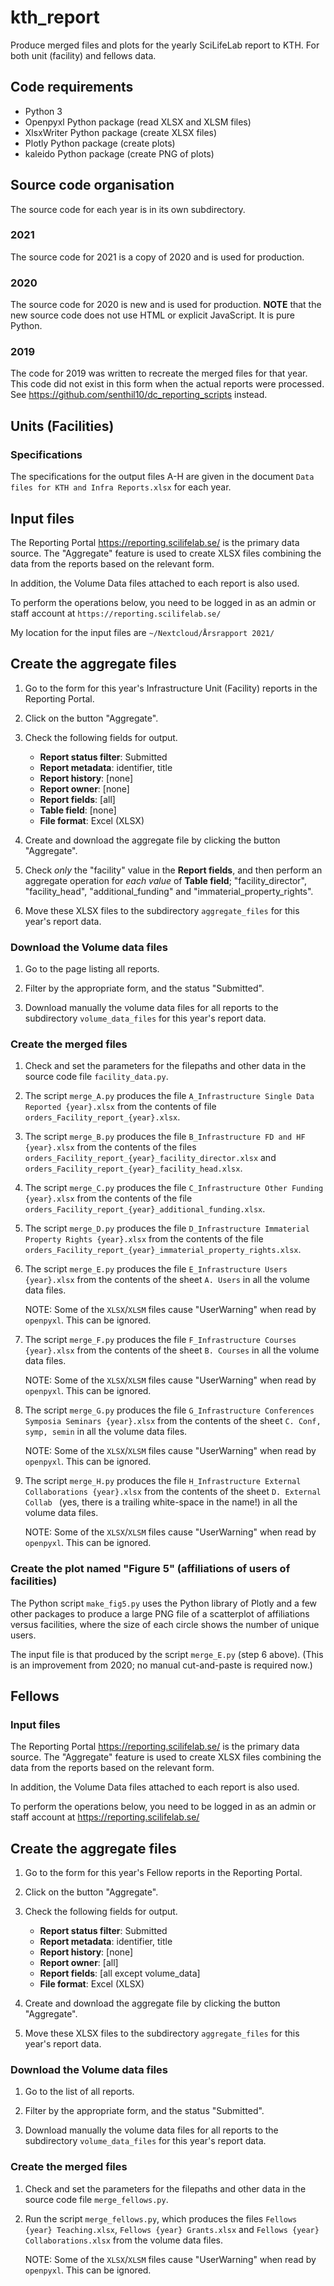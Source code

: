 # kth_report

Produce merged files and plots for the yearly SciLifeLab report to KTH.
For both unit (facility) and fellows data.


## Code requirements

- Python 3
- Openpyxl Python package (read XLSX and XLSM files)
- XlsxWriter Python package (create XLSX files)
- Plotly Python package (create plots)
- kaleido Python package (create PNG of plots)


## Source code organisation

The source code for each year is in its own subdirectory.

### 2021

The source code for 2021 is a copy of 2020 and is used for production.

### 2020

The source code for 2020 is new and is used for production.
**NOTE** that the new source code does not use HTML or explicit
JavaScript. It is pure Python.

### 2019

The code for 2019 was written to recreate the merged files for that year.
This code did not exist in this form when the actual reports were processed.
See https://github.com/senthil10/dc_reporting_scripts instead.


## Units (Facilities)

### Specifications

The specifications for the output files A-H are given in the document
`Data files for KTH and Infra Reports.xlsx` for each year.


## Input files

The Reporting Portal https://reporting.scilifelab.se/ is the primary
data source. The "Aggregate" feature is used to create XLSX files
combining the data from the reports based on the relevant form.

In addition, the Volume Data files attached to each report is also used.

To perform the operations below, you need to be logged in as an admin
or staff account at `https://reporting.scilifelab.se/`

My location for the input files are `~/Nextcloud/Årsrapport 2021/`

## Create the aggregate files

1. Go to the form for this year's Infrastructure Unit (Facility)
   reports in the Reporting Portal.

2. Click on the button "Aggregate".

3. Check the following fields for output.
   - **Report status filter**: Submitted
   - **Report metadata**: identifier, title
   - **Report history**: [none]
   - **Report owner**: [none]
   - **Report fields**: [all]
   - **Table field**: [none]
   - **File format**: Excel (XLSX)

4. Create and download the aggregate file by clicking the button "Aggregate".

5. Check *only* the "facility" value in the **Report fields**, and then
   perform an aggregate operation for *each value* of **Table field**;
   "facility_director", "facility_head", "additional_funding" and
   "immaterial_property_rights".

6. Move these XLSX files to the subdirectory `aggregate_files` for
   this year's report data.


### Download the Volume data files

1. Go to the page listing all reports.

2. Filter by the appropriate form, and the status "Submitted".

3. Download manually the volume data files for all reports to the
   subdirectory `volume_data_files` for this year's report data.


### Create the merged files

1. Check and set the parameters for the filepaths and other data in
   the source code file `facility_data.py`.

2. The script `merge_A.py` produces the file
   `A_Infrastructure Single Data Reported {year}.xlsx` from the
   contents of file `orders_Facility_report_{year}.xlsx`.

3. The script `merge_B.py` produces the file
   `B_Infrastructure FD and HF {year}.xlsx` from the contents of the
   files `orders_Facility_report_{year}_facility_director.xlsx` and
   `orders_Facility_report_{year}_facility_head.xlsx`.

4. The script `merge_C.py` produces the file
   `C_Infrastructure Other Funding {year}.xlsx` from the contents of
   the file `orders_Facility_report_{year}_additional_funding.xlsx`.

5. The script `merge_D.py` produces the file
   `D_Infrastructure Immaterial Property Rights {year}.xlsx` from the
   contents of the file
   `orders_Facility_report_{year}_immaterial_property_rights.xlsx`.

6. The script `merge_E.py` produces the file
   `E_Infrastructure Users {year}.xlsx` from the contents of the
   sheet `A. Users` in all the volume data files.

   NOTE: Some of the `XLSX`/`XLSM` files cause "UserWarning" when read
   by `openpyxl`. This can be ignored.

7. The script `merge_F.py` produces the file
   `F_Infrastructure Courses {year}.xlsx` from the contents of the
   sheet `B. Courses` in all the volume data files.

   NOTE: Some of the `XLSX`/`XLSM` files cause "UserWarning" when read
   by `openpyxl`. This can be ignored.

8. The script `merge_G.py` produces the file
   `G_Infrastructure Conferences Symposia Seminars {year}.xlsx` from
   the contents of the sheet `C. Conf, symp, semin` in all the volume
   data files.

   NOTE: Some of the `XLSX`/`XLSM` files cause "UserWarning" when read
   by `openpyxl`. This can be ignored.

9. The script `merge_H.py` produces the file
   `H_Infrastructure External Collaborations {year}.xlsx` from
   the contents of the sheet `D. External Collab ` (yes, there is a
   trailing white-space in the name!)  in all the volume data files.

   NOTE: Some of the `XLSX`/`XLSM` files cause "UserWarning" when read
   by `openpyxl`. This can be ignored.


### Create the plot named "Figure 5" (affiliations of users of facilities)

The Python script `make_fig5.py` uses the Python library of Plotly and
a few other packages to produce a large PNG file of a scatterplot of
affiliations versus facilities, where the size of each circle shows
the number of unique users.

The input file is that produced by the script `merge_E.py` (step 6 above).
(This is an improvement from 2020; no manual cut-and-paste is required now.)


## Fellows

### Input files

The Reporting Portal https://reporting.scilifelab.se/ is the primary
data source. The "Aggregate" feature is used to create XLSX files
combining the data from the reports based on the relevant form.

In addition, the Volume Data files attached to each report is also used.

To perform the operations below, you need to be logged in as an admin
or staff account at https://reporting.scilifelab.se/


## Create the aggregate files

1. Go to the form for this year's Fellow reports in the Reporting Portal.

2. Click on the button "Aggregate".

3. Check the following fields for output.
   - **Report status filter**: Submitted
   - **Report metadata**: identifier, title
   - **Report history**: [none]
   - **Report owner**: [all]
   - **Report fields**: [all except volume_data]
   - **File format**: Excel (XLSX)

4. Create and download the aggregate file by clicking the button "Aggregate".

5. Move these XLSX files to the subdirectory `aggregate_files` for
   this year's report data.


### Download the Volume data files

1. Go to the list of all reports.

2. Filter by the appropriate form, and the status "Submitted".

3. Download manually the volume data files for all reports to the
   subdirectory `volume_data_files` for this year's report data.


### Create the merged files

1. Check and set the parameters for the filepaths and other data in
   the source code file `merge_fellows.py`.

2. Run the script `merge_fellows.py`, which produces the files
   `Fellows {year} Teaching.xlsx`, `Fellows {year} Grants.xlsx`
   and `Fellows {year} Collaborations.xlsx` from the volume data files.

   NOTE: Some of the `XLSX`/`XLSM` files cause "UserWarning" when read
   by `openpyxl`. This can be ignored.

